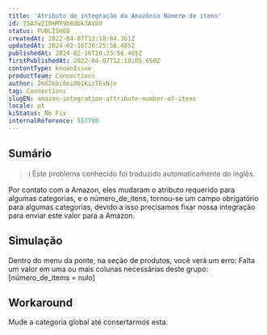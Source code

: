 ```yaml
---
title: 'Atributo de integração da Amazônia Número de itens'
id: 75Afw210mMY9h6dbk3AV8V
status: PUBLISHED
createdAt: 2022-04-07T12:18:04.361Z
updatedAt: 2024-02-16T20:25:56.485Z
publishedAt: 2024-02-16T20:25:56.485Z
firstPublishedAt: 2022-04-07T12:18:05.650Z
contentType: knownIssue
productTeam: Connections
author: 2mXZkbi0oi061KicTExNjo
tag: Connections
slugEN: amazon-integration-attribute-number-of-itens
locale: pt
kiStatus: No Fix
internalReference: 557788
---
```


## Sumário

>ℹ️ Este problema conhecido foi traduzido automaticamente do inglês.



Por contato com a Amazon, eles mudaram o atributo requerido para algumas categorias, e o número_de_itens, tornou-se um campo obrigatório para algumas categorias, devido a isso precisamos fixar nossa integração para enviar este valor para a Amazon.



## Simulação



Dentro do menu da ponte, na seção de produtos, você verá um erro: Falta um valor em uma ou mais colunas necessárias deste grupo: [número_de_items = nulo]



## Workaround


Mude a categoria global até consertarmos esta.

